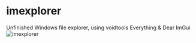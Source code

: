 # imexplorer

Unfinished Windows file explorer, using voidtools Everything & Dear ImGui</br>
![imexplorer](https://i.imgur.com/eBylmKK.png)
